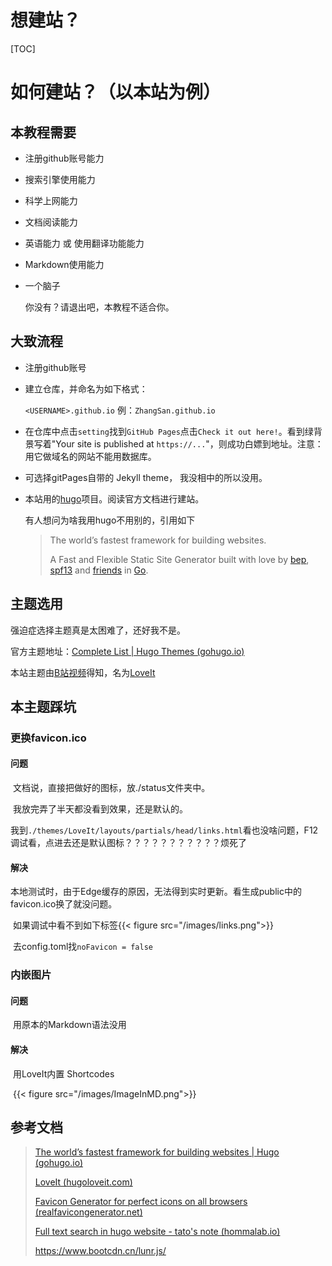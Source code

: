 # 想建站？


[TOC]

# 如何建站？（以本站为例）

## 本教程需要

- 注册github账号能力

- 搜索引擎使用能力

- 科学上网能力

- 文档阅读能力

- 英语能力 或 使用翻译功能能力

- Markdown使用能力

- 一个脑子

  你没有？请退出吧，本教程不适合你。

## 大致流程

- 注册github账号

- 建立仓库，并命名为如下格式：

  `<USERNAME>.github.io` 例：`ZhangSan.github.io`

- 在仓库中点击`setting`找到`GitHub Pages`点击`Check it out here!`。看到绿背景写着"Your site is published at `https://...`"，则成功白嫖到地址。注意：用它做域名的网站不能用数据库。

- 可选择gitPages自带的 Jekyll theme， 我没相中的所以没用。

- 本站用的[hugo](https://github.com/gohugoio/hugo)项目。阅读官方文档进行建站。

  

  有人想问为啥我用hugo不用别的，引用如下

  > The world’s fastest framework for building websites.
  >
  > A Fast and Flexible Static Site Generator built with love by [bep](https://github.com/bep), [spf13](http://spf13.com/) and [friends](https://github.com/gohugoio/hugo/graphs/contributors) in [Go](https://golang.org/).

## 主题选用

强迫症选择主题真是太困难了，还好我不是。

官方主题地址：[Complete List | Hugo Themes (gohugo.io)](https://themes.gohugo.io/)

本站主题由[B站视频](https://www.bilibili.com/video/BV1cv411N7kz?p=3)得知，名为[LoveIt](https://github.com/dillonzq/LoveIt)

## 本主题踩坑

### 更换favicon.ico

#### 问题

​	文档说，直接把做好的图标，放./status文件夹中。

​	我放完弄了半天都没看到效果，还是默认的。

​	我到`./themes/LoveIt/layouts/partials/head/links.html`看也没啥问题，F12调试看<link>，点进去还是默认图标？？？？？？？？？？？烦死了

#### 解决

​	本地测试时，由于Edge缓存的原因，无法得到实时更新。看生成public中的favicon.ico换了就没问题。

​	如果调试中看不到如下标签{{< figure src="/images/links.png">}}

​	去config.toml找`noFavicon = false`

### 内嵌图片

#### 问题

​	用原本的Markdown语法没用

#### 解决

​	用LoveIt内置 Shortcodes

​	{{< figure src="/images/ImageInMD.png">}}

## 参考文档

> [The world’s fastest framework for building websites | Hugo (gohugo.io)](https://gohugo.io/)
>
> [LoveIt (hugoloveit.com)](https://hugoloveit.com/zh-cn/)
>
> [Favicon Generator for perfect icons on all browsers (realfavicongenerator.net)](https://realfavicongenerator.net/)
>
> [Full text search in hugo website - tato's note (hommalab.io)](https://note.hommalab.io/posts/web/full-text-search-in-hugo/#11-setup-algolia-in-loveit-theme)
>
> https://www.bootcdn.cn/lunr.js/

